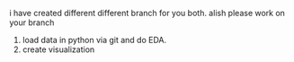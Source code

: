 i have created different different branch for you both.
alish please work on your branch 
1. load data in python via git and do EDA.
2. create visualization 
